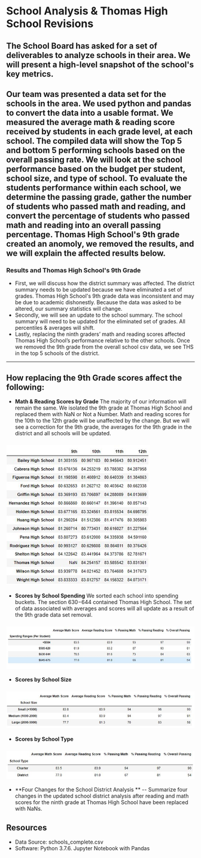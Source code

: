 # School Analysis & Thomas High School Revisions

## The School Board has asked for a set of deliverables to analyze schools in their area. We will present a high-level snapshot of the school's key metrics. 

Our team was presented a data set for the schools in the area. We used python and pandas to convert the data into a usable format. We measured the average math & reading score received by students in each grade level, at each school. The compiled data will show the Top 5 and bottom 5 performing schools based on the overall passing rate. We will look at the school performance based on the budget per student, school size, and type of school. To evaluate the students performance within each school, we determine the passing grade, gather the number of students who passed math and reading, and convert the percentage of students who passed math and reading into an overall passing percentage. Thomas High School's 9th grade created an anomoly, we removed the results, and we will explain the affected results below. 
---
### Results and Thomas High School's 9th Grade
 - First, we will discuss how the district summary was affected. The district summary needs to be updated because we have eliminated a set of grades. Thomas High School's 9th grade data was inconsistent and may be due to academic dishonestly. Because the data was asked to be altered, our summary statistics will change. 
 - Secondly, we will see an update to the school summary. The school summary will need to be updated for the eliminated set of grades. All percentiles & averages will shift. 
 - Lastly, replacing the ninth graders’ math and reading scores affected Thomas High School’s performance relative to the other schools. Once we removed the 9th grade from the overall school csv data, we see THS in the top 5 schools of the district. 
---

## How replacing the 9th Grade scores affect the following:
   - **Math & Reading Scores by Grade** The majority of our information will remain the same. We isolated the 9th grade at Thomas High School and replaced them with NaN or Not a Number. Math and reading scores for the 10th to the 12th grade will be unaffected by the change. But we will see a correction for the 9th grade, the averages for the 9th grade in the district and all schools will be updated.  
### ![Math and reading scores by grade](https://github.com/ScottyMacCVC/School_District_Analysis/blob/main/Resources/Math%20and%20reading%20scores%20by%20grade.JPG)
  - **Scores by School Spending** We sorted each school into spending buckets. The section $630-$644 contained Thomas High School. The set of data associated with averages and scores will all update as a result of the 9th grade data set removal. 
### ![District Scores & Percentages by Spending Ranges](https://github.com/ScottyMacCVC/School_District_Analysis/blob/main/Resources/District%20Scores%20%26%20Percentages%20by%20Spending%20Ranges.JPG)
  - **Scores by School Size**
### ![District Scores & Percentages by School Size](https://github.com/ScottyMacCVC/School_District_Analysis/blob/main/Resources/District%20Scores%20%26%20Percentages%20by%20School%20Size.JPG) 
  - **Scores by School Type**
### ![District Scores & Percentages by School Type](https://github.com/ScottyMacCVC/School_District_Analysis/blob/main/Resources/District%20Scores%20%26%20Percentages%20by%20School%20Type.JPG) 


- **Four Changes for the School District Analysis **
-- Summarize four changes in the updated school district analysis after reading and math scores for the ninth grade at Thomas High School have been replaced with NaNs.

## Resources
- Data Source: schools_complete.csv
- Software: Python 3.7.6. Jupyter Notebook with Pandas
